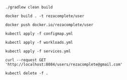 ```
./gradlew clean build
```
```
docker build . -t rezacomplete/user
```
```
docker push docker.io/rezacomplete/user
```
```
kubectl apply -f configmap.yml
```
```
kubectl apply -f workloads.yml
```
```
kubectl apply -f services.yml
```
```
curl --request GET 'http://localhost:8084/users/rezacomplete@gmail.com'
```
```
kubectl delete -f .
```
